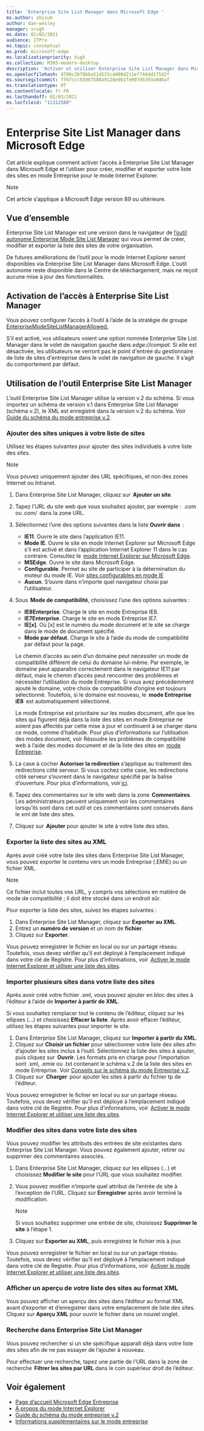 ```yaml
---
title: 'Enterprise Site List Manager dans Microsoft Edge '
ms.author: shisub
author: dan-wesley
manager: srugh
ms.date: 02/02/2021
audience: ITPro
ms.topic: conceptual
ms.prod: microsoft-edge
ms.localizationpriority: high
ms.collection: M365-modern-desktop
description: 'Activer et utiliser Enterprise Site List Manager dans Microsoft Edge '
ms.openlocfilehash: 9700c2b78bba514525c4d80d211ef744dd175d2f
ms.sourcegitcommit: ff67ccc93d07588a9128e9b1fe007d5393a9d6af
ms.translationtype: HT
ms.contentlocale: fr-FR
ms.lasthandoff: 02/03/2021
ms.locfileid: "11312580"
---
```

# Enterprise Site List Manager dans Microsoft Edge

Cet article explique comment activer l’accès à Enterprise Site List Manager dans Microsoft Edge et l’utiliser pour créer, modifier et exporter votre liste des sites en mode Entreprise pour le mode Internet Explorer.

> [!NOTE]
> Cet article s’applique à Microsoft Edge version 89 ou ultérieure. 

## Vue d’ensemble

Enterprise Site List Manager est une version dans le navigateur de [l’outil autonome Enterprise Mode Site List Manager](https://www.microsoft.com/download/details.aspx?id=49974) qui vous permet de créer, modifier et exporter la liste des sites de votre organisation.

De futures améliorations de l’outil pour le mode Internet Explorer seront disponibles via Enterprise Site List Manager dans Microsoft Edge. L’outil autonome reste disponible dans le Centre de téléchargement, mais ne reçoit aucune mise à jour des fonctionnalités.

## Activation de l’accès à Enterprise Site List Manager

Vous pouvez configurer l’accès à l’outil à l’aide de la stratégie de groupe [EnterpriseModeSiteListManagerAllowed.](https://docs.microsoft.com/DeployEdge/microsoft-edge-policies#enterprisemodesitelistmanagerallowed)

S’il est activé, vos utilisateurs voient une option nommée Enterprise Site List Manager dans le volet de navigation gauche dans *edge://compat*. Si elle est désactivée, les utilisateurs ne verront pas le point d'entrée du gestionnaire de liste de sites d'entreprise dans le volet de navigation de gauche. Il s’agit du comportement par défaut.

## Utilisation de l’outil Enterprise Site List Manager

L’outil Enterprise Site List Manager utilise la version v.2 du schéma. Si vous importez un schéma de version v.1 dans Enterprise Site List Manager (schéma v.2), le XML est enregistré dans la version v.2 du schéma. Voir [Guide du schéma du mode entreprise v.2](https://docs.microsoft.com/internet-explorer/ie11-deploy-guide/enterprise-mode-schema-version-2-guidance).

### Ajouter des sites uniques à votre liste de sites  

Utilisez les étapes suivantes pour ajouter des sites individuels à votre liste des sites.

> [!NOTE]
> Vous pouvez uniquement ajouter des URL spécifiques, et non des zones Internet ou Intranet.

1. Dans Enterprise Site List Manager, cliquez sur  **Ajouter un site**.
2. Tapez l’URL du site web que vous souhaitez ajouter, par exemple :  <domain>.com ou <domain>.com/<path>  dans la zone URL.
3. Sélectionnez l’une des options suivantes dans la liste **Ouvrir dans**  :

   - **IE11**. Ouvre le site dans l’application IE11.
   - **Mode IE**. Ouvre le site en mode Internet Explorer sur Microsoft Edge s’il est activé et dans l’application Internet Explorer 11 dans le cas contraire. Consultez le  [mode Internet Explorer sur Microsoft Edge](https://docs.microsoft.com/deployedge/edge-ie-mode).
   - **MSEdge**. Ouvre le site dans Microsoft Edge.
   - **Configurable**. Permet au site de participer à la détermination du moteur du mode IE. Voir [sites configurables en mode IE](https://docs.microsoft.com/deployedge/edge-learnmore-configurable-sites-ie-mode)
   - **Aucun**. S’ouvre dans n’importe quel navigateur choisi par l’utilisateur.  

4. Sous  **Mode de compatibilité**, choisissez l’une des options suivantes :

   - **IE8Enterprise**. Charge le site en mode Entreprise IE8.
   - **IE7Enterprise**. Charge le site en mode Entreprise IE7.
   - **IE[x]**. Où [x] est le numéro du mode document et le site se charge dans le mode de document spécifié.
   - **Mode par défaut**. Charge le site à l’aide du mode de compatibilité par défaut pour la page.

   Le chemin d’accès au sein d’un domaine peut nécessiter un mode de compatibilité différent de celui du domaine lui-même. Par exemple, le domaine peut apparaître correctement dans le navigateur IE11 par défaut, mais le chemin d’accès peut rencontrer des problèmes et nécessiter l’utilisation du mode Entreprise. Si vous avez précédemment ajouté le domaine, votre choix de compatibilité d’origine est toujours sélectionné. Toutefois, si le domaine est nouveau, le  **mode Entreprise iE8**  est automatiquement sélectionné.

   Le mode Entreprise est prioritaire sur les modes document, afin que les sites qui figurent déjà dans la liste des sites en mode Entreprise ne soient pas affectés par cette mise à jour et continuent à se charger dans ce mode, comme d’habitude. Pour plus d’informations sur l’utilisation des modes document, voir Résoudre les problèmes de compatibilité web à l’aide des modes document et de la liste des sites en  [mode Entreprise](https://docs.microsoft.com/internet-explorer/ie11-deploy-guide/fix-compat-issues-with-doc-modes-and-enterprise-mode-site-list).

5. La case à cocher **Autoriser la redirection** s’applique au traitement des redirections côté serveur. Si vous cochez cette case, les redirections côté serveur s’ouvrent dans le navigateur spécifié par la balise d’ouverture. Pour plus d’informations, voir [ici](https://docs.microsoft.com/internet-explorer/ie11-deploy-guide/enterprise-mode-schema-version-2-guidance#updated-schema-attributes).
6. Tapez des commentaires sur le site web dans la zone  **Commentaires**. Les administrateurs peuvent uniquement voir les commentaires lorsqu’ils sont dans cet outil et ces commentaires sont conservés dans le xml de liste des sites.
7. Cliquez sur  **Ajouter** pour ajouter le site à votre liste des sites.

### Exporter la liste des sites au XML

Après avoir créé votre liste des sites dans Enterprise Site List Manager, vous pouvez exporter le contenu vers un mode Entreprise (.EMIE) ou un fichier XML. 

> [!NOTE]
> Ce fichier inclut toutes vos URL, y compris vos sélections en matière de mode de compatibilité ; il doit être stocké dans un endroit sûr.

Pour exporter la liste des sites, suivez les étapes suivantes :

1. Dans Enterprise Site List Manager, cliquez sur **Exporter au XML**.
2. Entrez un **numéro de version** et un nom de **fichier**.
3. Cliquez sur **Exporter**.

Vous pouvez enregistrer le fichier en local ou sur un partage réseau. Toutefois, vous devez vérifier qu’il est déployé à l’emplacement indiqué dans votre clé de Registre. Pour plus d’informations, voir  [Activer le mode Internet Explorer et utiliser une liste des sites](https://docs.microsoft.com/deployedge/edge-ie-mode-policies).

### Importer plusieurs sites dans votre liste des sites

Après avoir créé votre fichier .xml, vous pouvez ajouter en bloc des sites à l’éditeur à l’aide de **Importer à partir de XML**.

Si vous souhaitez remplacer tout le contenu de l’éditeur, cliquez sur les ellipses (...) et choisissez **Effacer la liste**. Après avoir effacer l’éditeur, utilisez les étapes suivantes pour importer le site.

1. Dans Enterprise Site List Manager, cliquez sur **Importer à partir du XML**. 
2. Cliquez sur **Choisir un fichier** pour sélectionner votre liste des sites afin d’ajouter les sites inclus à l’outil. Sélectionnez la liste des sites à ajouter, puis cliquez sur  **Ouvrir**. Les formats pris en charge pour l’importation sont .xml, .emie ou .txt contenant le schéma v.2 de la liste des sites en mode Entreprise. Voir [Conseils sur le schéma du mode Entreprise v.2](https://docs.microsoft.com/internet-explorer/ie11-deploy-guide/enterprise-mode-schema-version-2-guidance).
3. Cliquez sur  **Charger**  pour ajouter les sites à partir du fichier tp de l’éditeur.

Vous pouvez enregistrer le fichier en local ou sur un partage réseau. Toutefois, vous devez vérifier qu’il est déployé à l’emplacement indiqué dans votre clé de Registre. Pour plus d’informations, voir  [Activer le mode Internet Explorer et utiliser une liste des sites](https://docs.microsoft.com/deployedge/edge-ie-mode-policies).

### Modifier des sites dans votre liste des sites

 Vous pouvez modifier les attributs des entrées de site existantes dans Enterprise Site List Manager. Vous pouvez également ajouter, retirer ou supprimer des commentaires associés.

1. Dans Enterprise Site List Manager, cliquez sur les ellipses (...) et choisissez **Modifier le site** pour l’URL que vous souhaitez modifier.
2. Vous pouvez modifier n’importe quel attribut de l’entrée de site à l’exception de l’URL. Cliquez sur **Enregistrer** après avoir terminé la modification.

   > [!NOTE]
   > Si vous souhaitez supprimer une entrée de site, choisissez **Supprimer le site** à l’étape 1.

3. Cliquez sur **Exporter au XML**, puis enregistrez le fichier mis à jour.

Vous pouvez enregistrer le fichier en local ou sur un partage réseau. Toutefois, vous devez vérifier qu’il est déployé à l’emplacement indiqué dans votre clé de Registre. Pour plus d’informations, voir  [Activer le mode Internet Explorer et utiliser une liste des sites](https://docs.microsoft.com/deployedge/edge-ie-mode-policies).

### Afficher un aperçu de votre liste des sites au format XML

Vous pouvez afficher un aperçu des sites dans l’éditeur au format XML avant d’exporter et d’enregistrer dans votre emplacement de liste des sites. Cliquez sur **Aperçu XML** pour ouvrir le fichier dans un nouvel onglet.

### Recherche dans Enterprise Site List Manager

Vous pouvez rechercher si un site spécifique apparaît déjà dans votre liste des sites afin de ne pas essayer de l’ajouter à nouveau.

Pour effectuer une recherche, tapez une partie de l’URL dans la zone de recherche  **Filtrer les sites par URL** dans le coin supérieur droit de l’éditeur.

## Voir également

- [Page d’accueil Microsoft Edge Entreprise](https://aka.ms/EdgeEnterprise)
- [À propos du mode Internet Explorer](https://docs.microsoft.com/deployedge/edge-ie-mode)
- [Guide du schéma du mode entreprise v.2](https://docs.microsoft.com/internet-explorer/ie11-deploy-guide/enterprise-mode-schema-version-2-guidance)
- [Informations supplémentaires sur le mode entreprise](https://docs.microsoft.com/internet-explorer/ie11-deploy-guide/enterprise-mode-overview-for-ie11)
